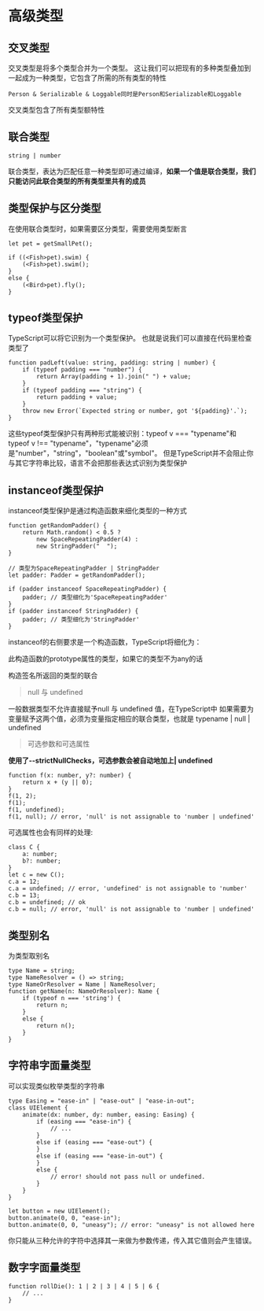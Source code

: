 # 高级类型

## 交叉类型

交叉类型是将多个类型合并为一个类型。 这让我们可以把现有的多种类型叠加到一起成为一种类型，它包含了所需的所有类型的特性

	Person & Serializable & Loggable同时是Person和Serializable和Loggable

交叉类型包含了所有类型额特性

## 联合类型

	string | number

联合类型，表达为匹配任意一种类型即可通过编译，**如果一个值是联合类型，我们只能访问此联合类型的所有类型里共有的成员**



## 类型保护与区分类型

在使用联合类型时，如果需要区分类型，需要使用类型断言
	
	let pet = getSmallPet();
	
	if ((<Fish>pet).swim) {
	    (<Fish>pet).swim();
	}
	else {
	    (<Bird>pet).fly();
	}

## typeof类型保护

TypeScript可以将它识别为一个类型保护。 也就是说我们可以直接在代码里检查类型了

	function padLeft(value: string, padding: string | number) {
	    if (typeof padding === "number") {
	        return Array(padding + 1).join(" ") + value;
	    }
	    if (typeof padding === "string") {
	        return padding + value;
	    }
	    throw new Error(`Expected string or number, got '${padding}'.`);
	}


这些typeof类型保护只有两种形式能被识别：typeof v === "typename"和typeof v !== "typename"，"typename"必须是"number"，"string"，"boolean"或"symbol"。 但是TypeScript并不会阻止你与其它字符串比较，语言不会把那些表达式识别为类型保护


## instanceof类型保护

instanceof类型保护是通过构造函数来细化类型的一种方式

	function getRandomPadder() {
	    return Math.random() < 0.5 ?
	        new SpaceRepeatingPadder(4) :
	        new StringPadder("  ");
	}
	
	// 类型为SpaceRepeatingPadder | StringPadder
	let padder: Padder = getRandomPadder();
	
	if (padder instanceof SpaceRepeatingPadder) {
	    padder; // 类型细化为'SpaceRepeatingPadder'
	}
	if (padder instanceof StringPadder) {
	    padder; // 类型细化为'StringPadder'
	}

instanceof的右侧要求是一个构造函数，TypeScript将细化为：

此构造函数的prototype属性的类型，如果它的类型不为any的话

构造签名所返回的类型的联合


> null 与 undefined

一般数据类型不允许直接赋予null 与 undefined 值，在TypeScript中 如果需要为变量赋予这两个值，必须为变量指定相应的联合类型，也就是 typename | null | undefined


> 可选参数和可选属性

**使用了--strictNullChecks，可选参数会被自动地加上| undefined**

	function f(x: number, y?: number) {
	    return x + (y || 0);
	}
	f(1, 2);
	f(1);
	f(1, undefined);
	f(1, null); // error, 'null' is not assignable to 'number | undefined'

可选属性也会有同样的处理:

	class C {
	    a: number;
	    b?: number;
	}
	let c = new C();
	c.a = 12;
	c.a = undefined; // error, 'undefined' is not assignable to 'number'
	c.b = 13;
	c.b = undefined; // ok
	c.b = null; // error, 'null' is not assignable to 'number | undefined'

## 类型别名

为类型取别名

	type Name = string;
	type NameResolver = () => string;
	type NameOrResolver = Name | NameResolver;
	function getName(n: NameOrResolver): Name {
	    if (typeof n === 'string') {
	        return n;
	    }
	    else {
	        return n();
	    }
	}


## 字符串字面量类型

可以实现类似枚举类型的字符串

	type Easing = "ease-in" | "ease-out" | "ease-in-out";
	class UIElement {
	    animate(dx: number, dy: number, easing: Easing) {
	        if (easing === "ease-in") {
	            // ...
	        }
	        else if (easing === "ease-out") {
	        }
	        else if (easing === "ease-in-out") {
	        }
	        else {
	            // error! should not pass null or undefined.
	        }
	    }
	}
	
	let button = new UIElement();
	button.animate(0, 0, "ease-in");
	button.animate(0, 0, "uneasy"); // error: "uneasy" is not allowed here

你只能从三种允许的字符中选择其一来做为参数传递，传入其它值则会产生错误。

## 数字字面量类型

	function rollDie(): 1 | 2 | 3 | 4 | 5 | 6 {
	    // ...
	}
















